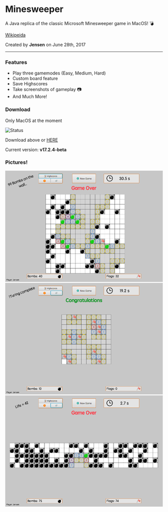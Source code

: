 # Minesweeper
A Java replica of the classic Microsoft Minesweeper game in MacOS! :bomb:

[Wikipeida](https://en.wikipedia.org/wiki/Microsoft_Minesweeper)

Created by <b>Jensen</b> on June 28th, 2017

--- 

### Features

- Play three gamemodes (Easy, Medium, Hard)
- Custom board feature
- Save Highscores
- Take screenshots of gameplay :camera:
- And Much More!

### Download


Only MacOS at the moment

![Status](https://travis-ci.org/CaptainJensen/Minesweeper.svg?branch=master)

Download above or [HERE](https://github.com/CaptainJensen/Minesweeper/releases)


Current version: <b> v17.2.4-beta

### Pictures!
 
![Preview gameplay](preview.png)
![Preview gameover](preview2.png)
![Preview gamehard](preview3.png)




